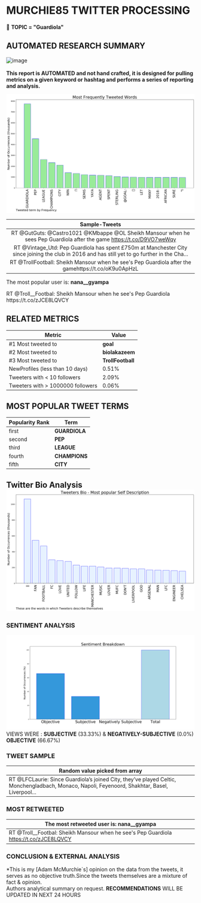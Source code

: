 # MURCHIE85 TWITTER PROCESSING 
&#x1F34E; **TOPIC = "Guardiola"**

## AUTOMATED RESEARCH SUMMARY

![image](https://marketingplatform.google.com/about/static/images/gmp/analytics-smb-benefit.jpg)
<br></br>
<b> This report is AUTOMATED and not hand crafted, it is designed for pulling metrics on a given keyword or hashtag and performs a series of reporting and analysis.</b>



![image](TWEETS.png)



|                **Sample-Tweets**        |
| :-------------: |
| RT @GutGuts: @Castro1021 @KMbappe @OL Sheikh Mansour when he sees Pep Guardiola after the game https://t.co/D9VO7weWqy |
| RT @Vintage_Utd: Pep Guardiola has spent £750m at Manchester City since joining the club in 2016 and has still yet to go further in the Cha… |
| RT @TrollFootball: Sheikh Mansour when he see's Pep Guardiola after the gamehttps://t.co/oK9u0ApHzL |

The most popular user is: **nana__gyampa**
<div class="alert alert-block alert-danger"> RT @Troll__Footbal: Sheikh Mansour when he see's Pep Guardiola https://t.co/zJCE8LQVCY</div>

## RELATED METRICS<br>
| Metric | Value |
| ------------- | ------------- |
| #1 Most tweeted to  | **goal** |
| #2 Most tweeted to  | **biolakazeem** |
| #3 Most tweeted to  | **TrollFootball** |
| NewProfiles (less than 10 days) | 0.51%  |
| Tweeters with < 10 followers  | 2.09%|
| Tweeters with > 1000000 followers  | 0.06%  |



## MOST POPULAR TWEET TERMS 


| Popularity Rank  | Term |
| ------------- | ------------- |
| first  | **GUARDIOLA**  |
| second  | **PEP**  |
| third  | **LEAGUE** |
| fourth  | **CHAMPIONS**  |
| fifth  | **CITY**  |


## Twitter Bio Analysis![image](BIO.png)
### SENTIMENT ANALYSIS
![image](sentiment.png)
VIEWS WERE : **SUBJECTIVE**  (33.33%) & **NEGATIVELY-SUBJECTIVE** (0.0%) **OBJECTIVE** (66.67%)

### TWEET SAMPLE 
| Random value picked from array |
| ------------- |
|RT @LFCLaurie: Since Guardiola’s joined City, they’ve played Celtic, Monchengladbach, Monaco, Napoli, Feyenoord, Shakhtar, Basel, Liverpool… |

### MOST RETWEETED 

| The most retweeted user is: **nana__gyampa**  |
| ------------- |
| RT @Troll__Footbal: Sheikh Mansour when he see's Pep Guardiola https://t.co/zJCE8LQVCY |

### CONCLUSION & EXTERNAL ANALYSIS

*This is my [Adam McMurchie`s] opinion on the data from the tweets, it serves as no objective truth.Since the tweets themselves are a mixture of fact & opinion.<br>
Authors analytical summary on request.
**RECOMMENDATIONS** WILL BE UPDATED IN NEXT  24 HOURS <br>